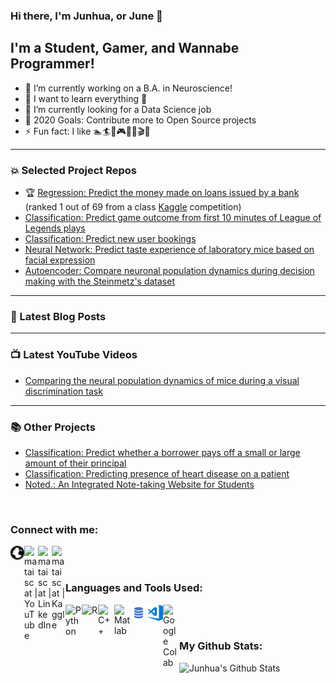 ### Hi there, I'm Junhua, or June 👋

## I'm a Student, Gamer, and Wannabe Programmer!
- 🔬 I’m currently working on a B.A. in Neuroscience!
- 🌱 I want to learn everything 🤣
- 👯 I’m currently looking for a Data Science job
- 🥅 2020 Goals: Contribute more to Open Source projects
- ⚡ Fun fact: I like 🏊🏄🎿🎮🎸🎤🎬📖

---

### 💥 Selected Project Repos

- 🏆 [Regression: Predict the money made on loans issued by a bank](https://github.com/mataiscat/STAT301-3-regression) (ranked 1 out of 69 from a class [Kaggle](https://www.kaggle.com/c/nustat3013reg) competition)
- [Classification: Predict game outcome from first 10 minutes of League of Legends plays](https://github.com/mataiscat/STAT301-3-final-project)
- [Classification: Predict new user bookings](https://github.com/mataiscat/STAT301-1-final-project)
- [Neural Network: Predict taste experience of laboratory mice based on facial expression](https://github.com/mataiscat/lee-lab-taste)
- [Autoencoder: Compare neuronal population dynamics during decision making with the Steinmetz's dataset](https://github.com/mataiscat/)

---

### 📕 Latest Blog Posts


---

### 📺 Latest YouTube Videos

- [Comparing the neural population dynamics of mice during a visual discrimination task](https://youtu.be/p0L0yrXQWqU)

---

### 📚 Other Projects

- [Classification: Predict whether a borrower pays off a small or large amount of their principal](https://github.com/mataiscat/STAT301-3-classification) 
- [Classification: Predicting presence of heart disease on a patient](https://github.com/mataiscat/STAT301-2-final-project)
- [Noted.: An Integrated Note-taking Website for Students](https://github.com/Noted-U/noted)

<br />

### Connect with me:

[<img align="left" alt="mataiscat" width="22px" src="https://raw.githubusercontent.com/iconic/open-iconic/master/svg/globe.svg" />][website]
[<img align="left" alt="mataiscat | YouTube" width="22px" src="https://cdn.jsdelivr.net/npm/simple-icons@v3/icons/youtube.svg" />][youtube]
[<img align="left" alt="mataiscat | LinkedIn" width="22px" src="https://cdn.jsdelivr.net/npm/simple-icons@v3/icons/linkedin.svg" />][linkedin]
[<img align="left" alt="mataiscat | Kaggle" width="22px" src="https://www.analyticsvidhya.com/wp-content/uploads/2015/06/kaggle-logo-transparent-300.png" />][Kaggle]

<br />
<br />

### Languages and Tools Used:

<img align="left" alt="Python" width="26px" src="https://cdn3.iconfinder.com/data/icons/logos-and-brands-adobe/512/267_Python-512.png" />
<img align="left" alt="R" width="26px" src="https://www.r-project.org/logo/Rlogo.svg" />
<img align="left" alt="C++" width="26px" src="https://user-images.githubusercontent.com/42747200/46140125-da084900-c26d-11e8-8ea7-c45ae6306309.png" />
<img align="left" alt="Matlab" width="26px" src="https://upload.wikimedia.org/wikipedia/commons/2/21/Matlab_Logo.png" />
<img align="left" alt="SQL" width="26px" src="https://raw.githubusercontent.com/github/explore/80688e429a7d4ef2fca1e82350fe8e3517d3494d/topics/sql/sql.png" />
<img align="left" alt="Visual Studio Code" width="26px" src="https://raw.githubusercontent.com/github/explore/80688e429a7d4ef2fca1e82350fe8e3517d3494d/topics/visual-studio-code/visual-studio-code.png" />
<img align="left" alt="Google Colab" width="26px" src="https://colab.research.google.com/img/colab_favicon_256px.png" />

<br />
<br />

### My Github Stats:

<img align="left" alt="Junhua's Github Stats" src="https://github-readme-stats.vercel.app/api?username=mataiscat&show_icons=true&hide_border=true" />

[website]: https://github.com/mataiscat
[youtube]: https://www.youtube.com/channel/UCGVY8MbaKWbF13etY7X-2_g?view_as=subscriber
[linkedin]: https://www.linkedin.com/in/junhua-tan-b5544a195/
[kaggle]: https://www.kaggle.com/junhuatan